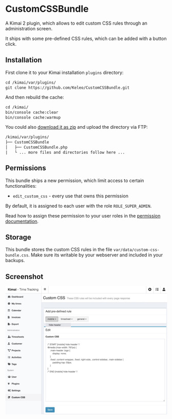 # CustomCSSBundle

A Kimai 2 plugin, which allows to edit custom CSS rules through an administration screen.

It ships with some pre-defined CSS rules, which can be added with a button click.

## Installation

First clone it to your Kimai installation `plugins` directory:
```
cd /kimai/var/plugins/
git clone https://github.com/Keleo/CustomCSSBundle.git
```

And then rebuild the cache: 
```
cd /kimai/
bin/console cache:clear
bin/console cache:warmup
```

You could also [download it as zip](https://github.com/keleo/CustomCSSBundle/archive/master.zip) and upload the directory via FTP:

```
/kimai/var/plugins/
├── CustomCSSBundle
│   ├── CustomCSSBundle.php
|   └ ... more files and directories follow here ... 
```

## Permissions

This bundle ships a new permission, which limit access to certain functionalities:

- `edit_custom_css` - every use that owns this permission 

By default, it is assigned to each user with the role `ROLE_SUPER_ADMIN`.

Read how to assign these permission to your user roles in the [permission documentation](https://www.kimai.org/documentation/permissions.html).

## Storage

This bundle stores the custom CSS rules in the file `var/data/custom-css-bundle.css`. 
Make sure its writable by your webserver and included in your backups.

## Screenshot

![Screenshot](https://raw.githubusercontent.com/Keleo/CustomCSSBundle/master/screenshot.jpg)
